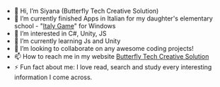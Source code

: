- 👋 Hi, I’m Siyana (Butterfly Tech Creative Solution)
- 🔭 I’m currently finished  Apps in Italian for my daughter's elementary school - "<a href="https://bluebutterflies.github.io/ButterflyTechCreativeSolution/">Italy Game</a>" for Windows
- 👀 I’m interested in C#, Unity, JS
- 🌱 I’m currently learning Js and Unity
- 👯 I’m looking to collaborate on any awesome coding projects!
- 📫 How to reach me in my website <a href="https://bluebutterflies.github.io/ButterflyTechCreativeSolution/" target="_blank">Butterfly Tech Creative Solution</a>
- ⚡️ Fun fact about me: I love read, search and study every interesting information I come across.

<!---
BlueButterflies/BlueButterflies is a ✨ special ✨ repository because its `README.md` (this file) appears on your GitHub profile.
You can click the Preview link to take a look at your changes.
--->
